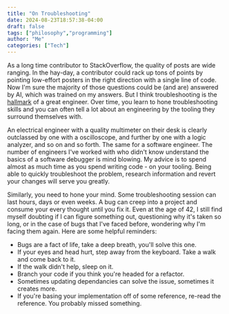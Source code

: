 ```yaml
---
title: "On Troubleshooting"
date: 2024-08-23T18:57:38-04:00
draft: false
tags: ["philosophy","programming"]
author: "Me"
categories: ["Tech"]
---
```


As a long time contributor to StackOverflow, the quality of posts are wide ranging. In the hay-day, a contributor could rack up tons of points by pointing low-effort posters in the right direction with a single line of code. Now I'm sure the majority of those questions could be (and are) answered by AI, which was trained on my answers. But I think troubleshooting is the [hallmark](https://www.etymonline.com/word/hallmark) of a great engineer. Over time, you learn to hone troubleshooting skills and you can often tell a lot about an engineering by the tooling they surround themselves with.

An electrical engineer with a quality multimeter on their desk is clearly outclassed by one with a oscilloscope, and further by one with a logic analyzer, and so on and so forth. The same for a software engineer. The number of engineers I've worked with who didn't know understand the basics of a software debugger is mind blowing. My advice is to spend almost as much time as you spend writing code - on your tooling. Being able to quickly troubleshoot the problem, research information and revert your changes will serve you greatly.

Similarly, you need to hone your mind. Some troubleshooting session can last hours, days or even weeks. A bug can creep into a project and consume your every thought until you fix it. Even at the age of 42, I still find myself doubting if I can figure something out, questioning why it's taken so long, or in the case of bugs that I've faced before, wondering why I'm facing them again. Here are some helpful reminders:

* Bugs are a fact of life, take a deep breath, you'll solve this one.
* If your eyes and head hurt, step away from the keyboard. Take a walk and come back to it.
* If the walk didn't help, sleep on it.
* Branch your code if you think you're headed for a refactor.
* Sometimes updating dependancies can solve the issue, sometimes it creates more.
* If you're basing your implementation off of some reference, re-read the reference. You probably missed something.